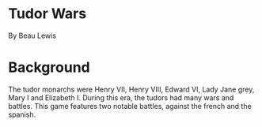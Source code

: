 # Tudor Wars

By Beau Lewis

# Background

The tudor monarchs were Henry VII, Henry VIII, Edward VI, Lady Jane grey, Mary I and Elizabeth I. During this era, the tudors had many wars and battles. This game features two notable battles, against the french and the spanish.


